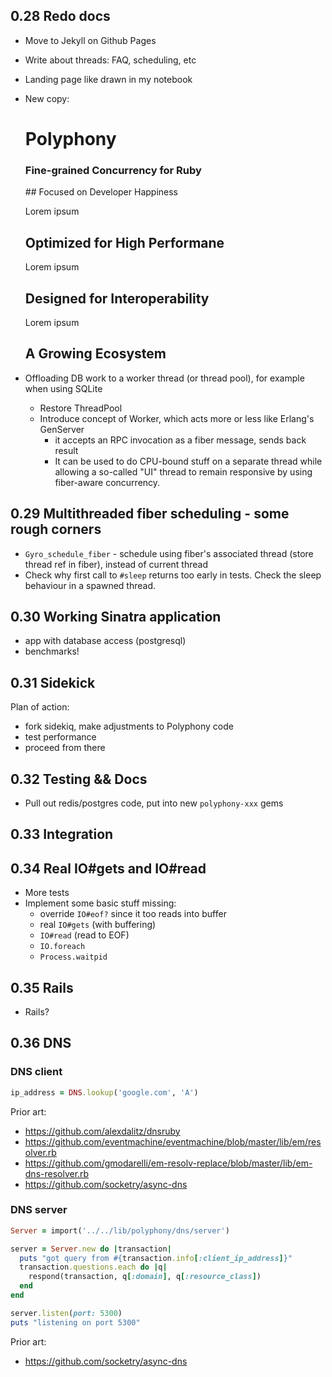 ## 0.28 Redo docs

- Move to Jekyll on Github Pages
- Write about threads: FAQ, scheduling, etc
- Landing page like drawn in my notebook

- New copy:

  <div class="landing-hero">

  # Polyphony

  ### Fine-grained Concurrency for Ruby
  </div>

  <div class="landing-features">
  ## Focused on Developer Happiness

  Lorem ipsum

  ## Optimized for High Performane

  Lorem ipsum

  ## Designed for Interoperability

  Lorem ipsum

  ## A Growing Ecosystem

  </div>

- Offloading DB work to a worker thread (or thread pool), for example when using
    SQLite
  - Restore ThreadPool
  - Introduce concept of Worker, which acts more or less like Erlang's GenServer
    - it accepts an RPC invocation as a fiber message, sends back result
    - It can be used to do CPU-bound stuff on a separate thread while allowing a
      so-called "UI" thread to remain responsive by using fiber-aware
      concurrency.

## 0.29 Multithreaded fiber scheduling - some rough corners

- `Gyro_schedule_fiber` - schedule using fiber's associated thread (store thread
  ref in fiber), instead of current thread
- Check why first call to `#sleep` returns too early in tests. Check the
  sleep behaviour in a spawned thread.

## 0.30 Working Sinatra application

- app with database access (postgresql)
- benchmarks!

## 0.31 Sidekick

Plan of action:

- fork sidekiq, make adjustments to Polyphony code
- test performance
- proceed from there

## 0.32 Testing && Docs

- Pull out redis/postgres code, put into new `polyphony-xxx` gems

## 0.33 Integration

## 0.34 Real IO#gets and IO#read

- More tests
- Implement some basic stuff missing:
  - override `IO#eof?` since it too reads into buffer
  - real `IO#gets` (with buffering)
  - `IO#read` (read to EOF)
  - `IO.foreach`
  - `Process.waitpid`

## 0.35 Rails

- Rails?

## 0.36 DNS

### DNS client

```ruby
ip_address = DNS.lookup('google.com', 'A')
```

Prior art:

- https://github.com/alexdalitz/dnsruby
- https://github.com/eventmachine/eventmachine/blob/master/lib/em/resolver.rb
- https://github.com/gmodarelli/em-resolv-replace/blob/master/lib/em-dns-resolver.rb
- https://github.com/socketry/async-dns

### DNS server

```ruby
Server = import('../../lib/polyphony/dns/server')

server = Server.new do |transaction|
  puts "got query from #{transaction.info[:client_ip_address]}"
  transaction.questions.each do |q|
    respond(transaction, q[:domain], q[:resource_class])
  end
end

server.listen(port: 5300)
puts "listening on port 5300"
```

Prior art:

- https://github.com/socketry/async-dns

